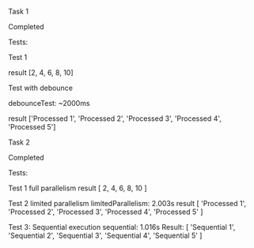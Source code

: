 Task 1

Completed

Tests:

Test 1

result [2, 4, 6, 8, 10]

Test with debounce

debounceTest: ~2000ms

result ['Processed 1', 'Processed 2', 'Processed 3', 'Processed 4', 'Processed 5']


Task 2

Completed

Tests:

Test 1 full parallelism
result [ 2, 4, 6, 8, 10 ]

Test 2 limited parallelism
limitedParallelism: 2.003s
result [
  'Processed 1',
  'Processed 2',
  'Processed 3',
  'Processed 4',
  'Processed 5'
]

Test 3: Sequential execution
sequential: 1.016s
Result: [
  'Sequential 1',
  'Sequential 2',
  'Sequential 3',
  'Sequential 4',
  'Sequential 5'
]
